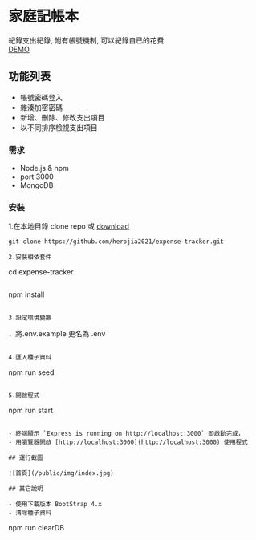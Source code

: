 # 家庭記帳本

紀錄支出紀錄, 附有帳號機制, 可以紀錄自已的花費.<br>
[DEMO](https://dry-garden-69089.herokuapp.com/)

## 功能列表

- 帳號密碼登入
- 雜湊加密密碼
- 新增、刪除、修改支出項目
- 以不同排序檢視支出項目

### 需求

- Node.js & npm
- port 3000
- MongoDB

### 安裝

1.在本地目錄 clone repo 或 [download](https://github.com/herojia2021/restaurant-list/archive/refs/heads/master.zip)

```
git clone https://github.com/herojia2021/expense-tracker.git

2.安裝相依套件

```

cd expense-tracker

```

```

npm install

```

3.設定環境變數

```

．將.env.example 更名為 .env

```

4.匯入種子資料

```

npm run seed

```

5.開啟程式

```

npm run start

```

- 終端顯示 `Express is running on http://localhost:3000` 即啟動完成，
- 用瀏覽器開啟 [http://localhost:3000](http://localhost:3000) 使用程式

## 運行截圖

![首頁](/public/img/index.jpg)

## 其它說明

- 使用下載版本 BootStrap 4.x
- 清除種子資料
```

npm run clearDB

```

```
